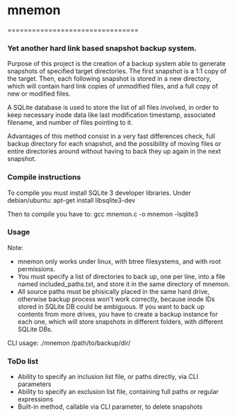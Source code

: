 # mnemon
================================


### Yet another hard link based snapshot backup system.

Purpose of this project is the creation of a backup system able to generate snapshots of specified target directories. The first snapshot is a 1:1 copy of the target. Then, each following snapshot is stored in a new directory, which will contain hard link copies of unmodified files, and a full copy of new or modified files.

A SQLite database is used to store the list of all files involved, in order to keep necessary inode data like last modification timestamp, associated filename, and number of files pointing to it.

Advantages of this method consist in a very fast differences check, full backup directory for each snapshot, and the possibility of moving files or entire directories around without having to back they up again in the next snapshot.


### Compile instructions

To compile you must install SQLite 3 developer libraries. Under debian/ubuntu:
apt-get install libsqlite3-dev

Then to compile you have to:
gcc mnemon.c -o mnemon -lsqlite3


### Usage

Note:

* mnemon only works under linux, with btree filesystems, and with root permissions.
* You must specify a list of directories to back up, one per line, into a file named included_paths.txt, and store it in the same directory of mnemon.
* All source paths must be phisically placed in the same hard drive, otherwise backup process won't work correctly, because inode IDs stored in SQLite DB could be ambiguous. If you want to back up contents from more drives, you have to create a backup instance for each one, which will store snapshots in different folders, with different SQLite DBs.

CLI usage:
./mnemon /path/to/backup/dir/


### ToDo list

*  Ability to specify an inclusion list file, or paths directly, via CLI parameters 
*  Ability to specify an exclusion list file, containing full paths or regular expressions
*  Built-in method, callable via CLI parameter, to delete snapshots
